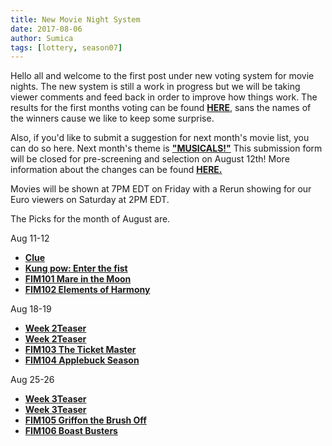 ```yaml
---
title: New Movie Night System
date: 2017-08-06
author: Sumica
tags: [lottery, season07]
---
```


Hello all and welcome to the first post under new voting system for movie nights. 
The new system is still a work in progress but we will be taking viewer comments and 
feed back in order to improve how things work.
The results for the first months voting can be found **[HERE][result]**, 
sans the names of the winners cause we like to keep some surprise.

Also, if you'd like to submit a suggestion for next month's movie list, you can do so here. 
Next month's theme is **["MUSICALS!"][poll]** This submission form will be closed for pre-screening and selection on August 12th!
More information about the changes can be found **[HERE.][news]**

Movies will be shown at 7PM EDT on Friday with a Rerun showing for our Euro viewers on Saturday at 2PM EDT.

The Picks for the month of August are. 

Aug 11-12 
-	**[Clue][m1]**
-	**[Kung pow: Enter the fist][m2]**
-	**[FIM101 Mare in the Moon][p1]**	 
-	**[FIM102 Elements of Harmony][p2]**  

Aug 18-19
-	**[Week 2Teaser][m3]**
-	**[Week 2Teaser][m4]**
-	**[FIM103 The Ticket Master][p3]** 
-	**[FIM104 Applebuck Season][p4]**  

Aug 25-26
-	**[Week 3Teaser][m5]** 
-	**[Week 3Teaser][m6]** 
-	**[FIM105 Griffon the Brush Off][p5]** 
-	**[FIM106 Boast Busters][p6]**  

[result]: http://i.imgur.com/4Z7gFYZ.jpg
[poll]: https://docs.google.com/forms/d/e/1FAIpQLSeLNSivxgKyEEDc9yPpJOO6DYwjiaD-G8Lcyjro2-QVCZUR0A/viewform
[news]: http://www.bronystate.net/news/2017-07-30-Lottery-Overhaul.html
[m1]: http://www.imdb.com/title/tt0088930/
[m2]: http://www.imdb.com/title/tt0240468/
[p1]: http://www.imdb.com/title/tt1763755/  
[p2]: http://www.imdb.com/title/tt1758314/
[m3]: http://i.imgur.com/p0EgHUs.jpg?1
[m4]: http://i.imgur.com/cSBHO2C.jpg?1
[p3]: http://www.imdb.com/title/tt1758315/
[p4]: http://www.imdb.com/title/tt1758313/
[m5]: http://i.imgur.com/SW344gh.jpg?1
[m6]: http://i.imgur.com/npstbS1.jpg?1
[p5]: http://www.imdb.com/title/tt1761714/
[p6]: http://www.imdb.com/title/tt1768145/
